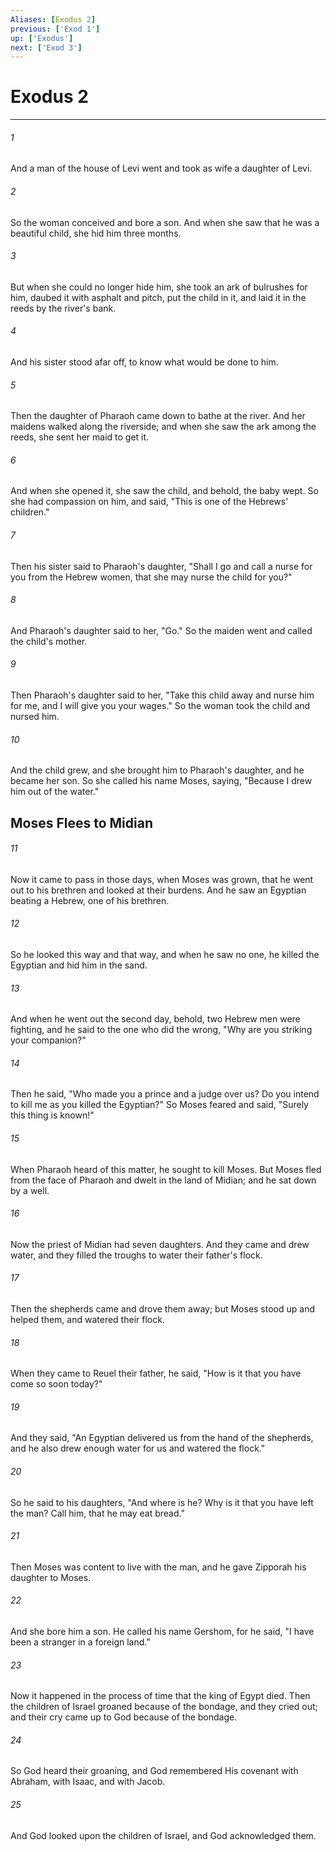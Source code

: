 ```yaml
---
Aliases: [Exodus 2]
previous: ['Exod 1']
up: ['Exodus']
next: ['Exod 3']
---
```

# Exodus 2

***


###### 1 
And a man of the house of Levi went and took as wife a daughter of Levi. 

###### 2 
So the woman conceived and bore a son. And when she saw that he was a beautiful child, she hid him three months. 

###### 3 
But when she could no longer hide him, she took an ark of bulrushes for him, daubed it with asphalt and pitch, put the child in it, and laid it in the reeds by the river's bank. 

###### 4 
And his sister stood afar off, to know what would be done to him. 

###### 5 
Then the daughter of Pharaoh came down to bathe at the river. And her maidens walked along the riverside; and when she saw the ark among the reeds, she sent her maid to get it. 

###### 6 
And when she opened it, she saw the child, and behold, the baby wept. So she had compassion on him, and said, "This is one of the Hebrews' children." 

###### 7 
Then his sister said to Pharaoh's daughter, "Shall I go and call a nurse for you from the Hebrew women, that she may nurse the child for you?" 

###### 8 
And Pharaoh's daughter said to her, "Go." So the maiden went and called the child's mother. 

###### 9 
Then Pharaoh's daughter said to her, "Take this child away and nurse him for me, and I will give you your wages." So the woman took the child and nursed him. 

###### 10 
And the child grew, and she brought him to Pharaoh's daughter, and he became her son. So she called his name Moses, saying, "Because I drew him out of the water." 

## Moses Flees to Midian 

###### 11 
Now it came to pass in those days, when Moses was grown, that he went out to his brethren and looked at their burdens. And he saw an Egyptian beating a Hebrew, one of his brethren. 

###### 12 
So he looked this way and that way, and when he saw no one, he killed the Egyptian and hid him in the sand. 

###### 13 
And when he went out the second day, behold, two Hebrew men were fighting, and he said to the one who did the wrong, "Why are you striking your companion?" 

###### 14 
Then he said, "Who made you a prince and a judge over us? Do you intend to kill me as you killed the Egyptian?" So Moses feared and said, "Surely this thing is known!" 

###### 15 
When Pharaoh heard of this matter, he sought to kill Moses. But Moses fled from the face of Pharaoh and dwelt in the land of Midian; and he sat down by a well. 

###### 16 
Now the priest of Midian had seven daughters. And they came and drew water, and they filled the troughs to water their father's flock. 

###### 17 
Then the shepherds came and drove them away; but Moses stood up and helped them, and watered their flock. 

###### 18 
When they came to Reuel their father, he said, "How is it that you have come so soon today?" 

###### 19 
And they said, "An Egyptian delivered us from the hand of the shepherds, and he also drew enough water for us and watered the flock." 

###### 20 
So he said to his daughters, "And where is he? Why is it that you have left the man? Call him, that he may eat bread." 

###### 21 
Then Moses was content to live with the man, and he gave Zipporah his daughter to Moses. 

###### 22 
And she bore him a son. He called his name Gershom, for he said, "I have been a stranger in a foreign land." 

###### 23 
Now it happened in the process of time that the king of Egypt died. Then the children of Israel groaned because of the bondage, and they cried out; and their cry came up to God because of the bondage. 

###### 24 
So God heard their groaning, and God remembered His covenant with Abraham, with Isaac, and with Jacob. 

###### 25 
And God looked upon the children of Israel, and God acknowledged them.
